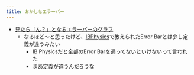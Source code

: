 ```yaml
---
title: おかしなエラーバー
---
```


* [見たら「ん？」となるエラーバーのグラフ](https://zenn.dev/kaityo256/articles/weird_errorbars)
  * なるほど〜と思ったけど、[IBPhysics](IBPhysics.md)で教えられたError Barとは少し定義が違うみたい
    * IB Physicsだと全部のError Barを通ってないといけないって言われた
    * まあ定義が違うんだろうな
